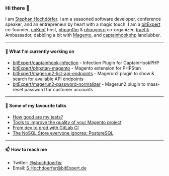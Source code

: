 ### Hi there 👋

I am [Stephan Hochdörfer](https://twitter.com/shochdoerfer). I am a seasoned software developer, conference speaker, and an entrepreneur by heart with a magic touch.
I am a [bitExpert](https://www.bitExpert.de) co-founder, [unKonf](https://www.unKonf.de) host, [phpugffm](https://www.phpugffm.de) & [phpugmrn](https://www.phpugmrn.de) co-organizer, [traefik](https://traefik.io) Ambassador, dabbling a bit with [Magento](https://magento.com), and [captainhookphp](https://captainhookphp.github.io/captainhook/) landlubber.

---

#### 👷 What I'm currently working on

- [bitExpert/captainhook-infection](https://github.com/bitExpert/captainhook-infection) - Infection Plugin for CaptainHookPHP
- [bitExpert/phpstan-magento](https://github.com/bitExpert/phpstan-magento) - Magento extension for PHPStan
- [bitExpert/magerun2-list-api-endpoints](https://github.com/bitExpert/magerun2-list-api-endpoints) - Magerun2 plugin to show & search for available API endpoints
- [bitExpert/magerun2-password-normalizer](https://github.com/bitExpert/magerun2-password-normalizer) - Magerun2 plugin to mass-reset password for customer accounts


---

#### 💬 Some of my favourite talks

- [How good are my tests?](https://talks.bitexpert.de/phpsw20-testquality/)
- [Tools to improve the quality of your Magento project](https://talks.bitexpert.de/mageconf20-magentoqa/)
- [From dev to prod with GitLab CI](https://talks.bitexpert.de/phpruhr19-gitlabci/)
- [The NoSQL Store everyone ignores: PostgreSQL](https://talks.bitexpert.de/confoo17-postgres-nosql/)


---

#### 📫 How to reach me

- Twitter: [@shochdoerfer](https://twitter.com/shochdoerfer)
- Email: [S.Hochdoerfer@bitExpert.de](mailto://S.Hochdoerfer@bitExpert.de)
